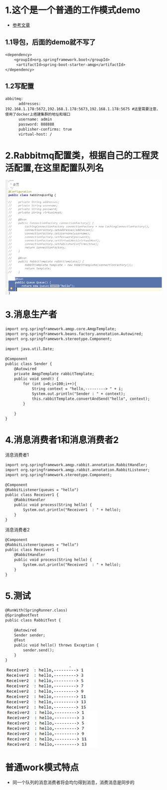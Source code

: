 # 1.这个是一个普通的工作模式demo
* [参考文章](http://www.rabbitmq.com/api-guide.html)
## 1.1导包，后面的demo就不写了
```
<dependency>
    <groupId>org.springframework.boot</groupId>
     <artifactId>spring-boot-starter-amqp</artifactId>
</dependency>
```
## 1.2写配置
```
abbitmq:
      addresses: 192.168.1.178:5672,192.168.1.178:5673,192.168.1.178:5675 #这里需要注意，使用了docker上搭建集群的地址和端口
      username: admin
      password: 888888
      publisher-confirms: true
      virtual-host: /
```
# 2.Rabbitmq配置类，根据自己的工程灵活配置,在这里配置队列名
![](./assets/2018-07-16-19-23-01.png)

# 3.消息生产者
```
import org.springframework.amqp.core.AmqpTemplate;
import org.springframework.beans.factory.annotation.Autowired;
import org.springframework.stereotype.Component;

import java.util.Date;

@Component
public class Sender {
    @Autowired
    private AmqpTemplate rabbitTemplate;
    public void send() {
        for (int i=0;i<100;i++){
            String context = "hello,---------> " + i;
            System.out.println("Sender : " + context);
            this.rabbitTemplate.convertAndSend("hello", context);
        }

    }
}

```
#  4.消息消费者1和消息消费者2
消息消费者1
```
import org.springframework.amqp.rabbit.annotation.RabbitHandler;
import org.springframework.amqp.rabbit.annotation.RabbitListener;
import org.springframework.stereotype.Component;

@Component
@RabbitListener(queues = "hello")
public class Receiver1 {
    @RabbitHandler
    public void process(String hello) {
        System.out.println("Receiver1  : " + hello);
    }
}
```
消息消费者2
```
@Component
@RabbitListener(queues = "hello")
public class Receiver1 {
    @RabbitHandler
    public void process(String hello) {
        System.out.println("Receiver2  : " + hello);
    }
}
```

# 5.测试
```
@RunWith(SpringRunner.class)
@SpringBootTest
public class RabbitTest {

    @Autowired
    Sender sender;
    @Test
    public void hello() throws Exception {
        sender.send();
    }
}
```
![](./assets/2018-07-16-19-43-21.png)
![](./assets/2018-07-16-19-43-43.png)

# 普通work模式特点
* 同一个队列的消息消费者将会均匀得到消息，消费消息是同步的